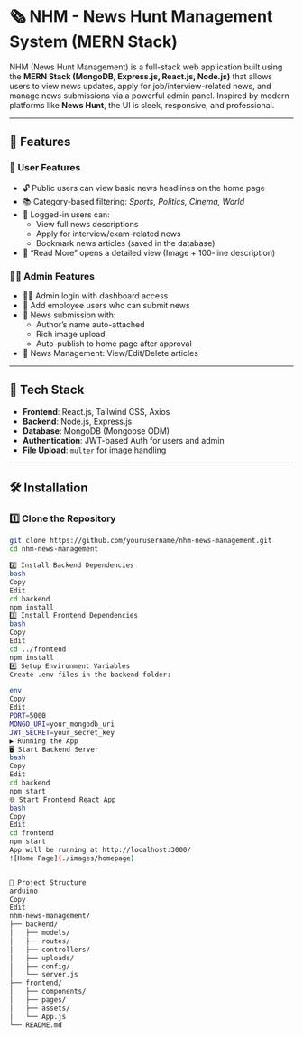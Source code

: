 # 🗞️ NHM - News Hunt Management System (MERN Stack)

NHM (News Hunt Management) is a full-stack web application built using the **MERN Stack (MongoDB, Express.js, React.js, Node.js)** that allows users to view news updates, apply for job/interview-related news, and manage news submissions via a powerful admin panel. Inspired by modern platforms like **News Hunt**, the UI is sleek, responsive, and professional.

---

## 🚀 Features

### 👤 User Features
- 🔓 Public users can view basic news headlines on the home page
- 📚 Category-based filtering: *Sports, Politics, Cinema, World*
- 🔐 Logged-in users can:
  - View full news descriptions
  - Apply for interview/exam-related news
  - Bookmark news articles (saved in the database)
- 📰 “Read More” opens a detailed view (Image + 100-line description)

### 🧑‍💼 Admin Features
- 👨‍💻 Admin login with dashboard access
- 👥 Add employee users who can submit news
- 📝 News submission with:
  - Author’s name auto-attached
  - Rich image upload
  - Auto-publish to home page after approval
- 📂 News Management: View/Edit/Delete articles

---

## 🧱 Tech Stack

- **Frontend**: React.js, Tailwind CSS, Axios
- **Backend**: Node.js, Express.js
- **Database**: MongoDB (Mongoose ODM)
- **Authentication**: JWT-based Auth for users and admin
- **File Upload**: `multer` for image handling

---

## 🛠️ Installation

### 1️⃣ Clone the Repository

```bash
git clone https://github.com/yourusername/nhm-news-management.git
cd nhm-news-management

2️⃣ Install Backend Dependencies
bash
Copy
Edit
cd backend
npm install
3️⃣ Install Frontend Dependencies
bash
Copy
Edit
cd ../frontend
npm install
4️⃣ Setup Environment Variables
Create .env files in the backend folder:

env
Copy
Edit
PORT=5000
MONGO_URI=your_mongodb_uri
JWT_SECRET=your_secret_key
▶️ Running the App
🖥️ Start Backend Server
bash
Copy
Edit
cd backend
npm start
🌐 Start Frontend React App
bash
Copy
Edit
cd frontend
npm start
App will be running at http://localhost:3000/
![Home Page](./images/homepage)


📁 Project Structure
arduino
Copy
Edit
nhm-news-management/
├── backend/
│   ├── models/
│   ├── routes/
│   ├── controllers/
│   ├── uploads/
│   ├── config/
│   └── server.js
├── frontend/
│   ├── components/
│   ├── pages/
│   ├── assets/
│   └── App.js
└── README.md

